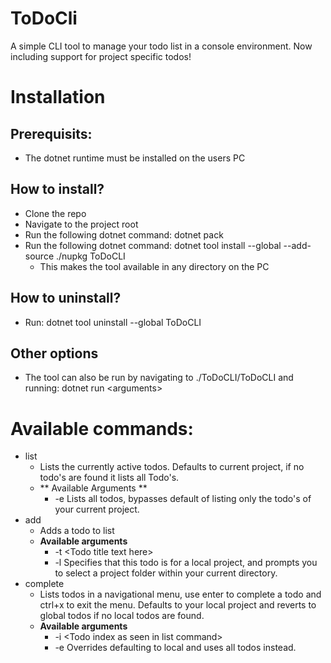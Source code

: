 # ToDoCli
A simple CLI tool to manage your todo list in a console environment. Now including support for project specific todos!

# Installation
## Prerequisits:
  * The dotnet runtime must be installed on the users PC
## How to install?
  * Clone the repo
  * Navigate to the project root
  * Run the following dotnet command: dotnet pack
  * Run the following dotnet command: dotnet tool install --global --add-source ./nupkg ToDoCLI
    * This makes the tool available in any directory on the PC
  
## How to uninstall?
  * Run: dotnet tool uninstall --global ToDoCLI

## Other options
   * The tool can also be run by navigating to ./ToDoCLI/ToDoCLI and running: dotnet run \<arguments\>

# Available commands:
* list
   * Lists the currently active todos. Defaults to current project, if no todo's are found it lists all Todo's.
   * ** Available Arguments **
     + -e Lists all todos, bypasses default of listing only the todo's of your current project.
* add
   * Adds a todo to list
   * **Available arguments**
     + -t \<Todo title text here\>
     + -l Specifies that this todo is for a local project, and prompts you to select a project folder within your current directory.
* complete
   * Lists todos in a navigational menu, use enter to complete a todo and ctrl+x to exit the menu. Defaults to your local project and reverts to global todos if no local todos are found.
   * **Available arguments**
     + -i \<Todo index as seen in list command\>
     + -e Overrides defaulting to local and uses all todos instead. 
